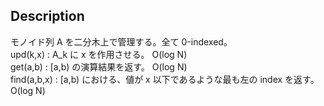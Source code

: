## Description
モノイド列 A を二分木上で管理する。全て 0-indexed。  
upd(k,x) : A_k に x を作用させる。 O(log N)   
get(a,b) : [a,b) の演算結果を返す。 O(log N)  
find(a,b,x) : [a,b) における、値が x 以下であるような最も左の index を返す。 O(log N)  